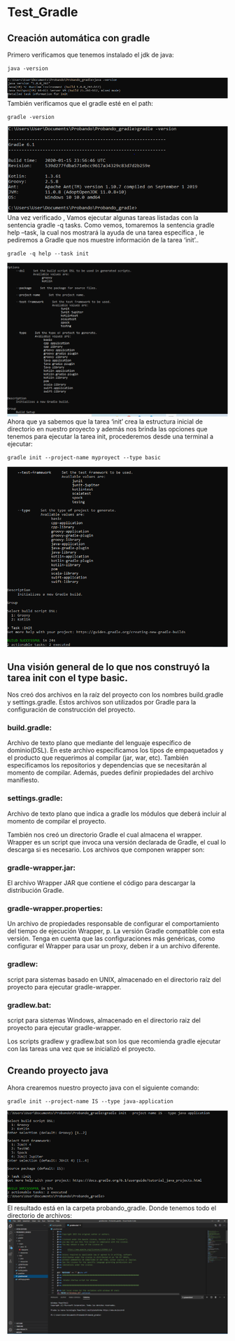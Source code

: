 # Test_Gradle
  ## Creación automática con gradle<br/>
  Primero verificamos que tenemos instalado el jdk de java:
  <pre><code>java -version </code></pre>
  ![texto cualquiera por si no carga la imagen](https://github.com/JoseCcari/Test_Gradle/blob/main/JAVA-VERSION.PNG)
  También verificamos que el gradle esté en el path:
  <pre><code>gradle -version </code></pre>
  ![texto cualquiera por si no carga la imagen](https://github.com/JoseCcari/Test_Gradle/blob/main/GRADLE.PNG)
  Una vez verificado , Vamos ejecutar algunas tareas listadas con la sentencia gradle -q tasks. Como vemos, tomaremos la sentencia gradle help –task,  la cual nos mostrará la ayuda de una tarea específica , le pediremos a Gradle que  nos muestre información de la tarea ‘init’..
  <pre><code>gradle -q help --task init </code></pre>
  ![texto cualquiera por si no carga la imagen](https://github.com/JoseCcari/Test_Gradle/blob/main/java-help.PNG)
  Ahora que ya sabemos que la tarea ‘init’ crea la estructura inicial de directorio en nuestro proyecto y  además nos brinda las opciones que tenemos para ejecutar la tarea init, procederemos desde una terminal a ejecutar:
  <pre><code>gradle init --project-name myproyect --type basic </code></pre>
  ![texto cualquiera por si no carga la imagen](https://github.com/JoseCcari/Test_Gradle/blob/main/ini_gradle.PNG)
  
  ## Una visión general de lo que nos construyó la tarea init con el type basic.
Nos creó dos archivos en la raíz del proyecto con los nombres build.gradle y settings.gradle. Estos archivos son utilizados por Gradle para la configuración de construcción del proyecto.

### build.gradle:
Archivo de texto plano que mediante del lenguaje específico de dominio(DSL). En este archivo especificamos los tipos de empaquetados y el producto que requerimos al compilar (jar, war, etc). También especificamos los repositorios y dependencias que se necesitarán al momento de compilar. Además, puedes definir propiedades del archivo manifiesto.

### settings.gradle: 
Archivo de texto plano que indica a gradle los módulos que deberá incluir al momento de compilar el proyecto.

También nos creó un directorio Gradle el cual almacena el wrapper. Wrapper es un script que invoca una versión declarada de Gradle, el cual lo descarga si es necesario. Los archivos que componen wrapper son:

### gradle-wrapper.jar:
El archivo Wrapper JAR que contiene el código para descargar la distribución Gradle.

### gradle-wrapper.properties: 
Un archivo de propiedades responsable de configurar el comportamiento del tiempo de ejecución Wrapper, p. La versión Gradle compatible con esta versión. Tenga en cuenta que las configuraciones más genéricas, como configurar el Wrapper para usar un proxy, deben ir a un archivo diferente.

 ### gradlew: 
 script para sistemas basado en UNIX, almacenado en el directorio raíz del proyecto para ejecutar gradle-wrapper.

### gradlew.bat: 
script para sistemas Windows, almacenado en el directorio raiz del proyecto para ejecutar gradle-wrapper.

 Los scripts gradlew y gradlew.bat son los que recomienda gradle ejecutar con las tareas una vez que se inicializó el proyecto.
 ## Creando proyecto java
 Ahora crearemos nuestro proyecto java con el siguiente comando:
  <pre><code>gradle init --project-name IS --type java-application </code></pre>
  ![texto cualquiera por si no carga la imagen](https://github.com/JoseCcari/Test_Gradle/blob/main/JAVA_APP.PNG)
  El resultado está en la carpeta probando_gradle.
  Donde tenemos todo el directorio de archivos:
  ![texto cualquiera por si no carga la imagen](https://github.com/JoseCcari/Test_Gradle/blob/main/archivos.PNG)
  
  
